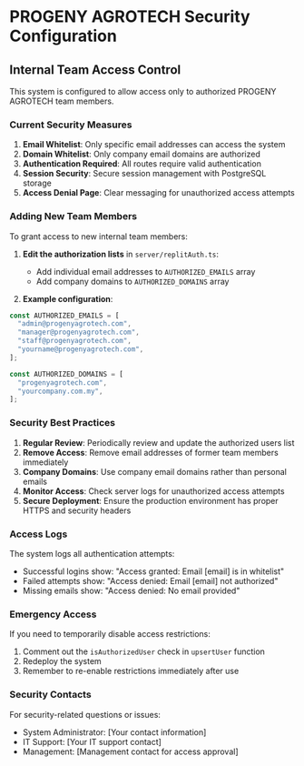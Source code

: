 # PROGENY AGROTECH Security Configuration

## Internal Team Access Control

This system is configured to allow access only to authorized PROGENY AGROTECH team members. 

### Current Security Measures

1. **Email Whitelist**: Only specific email addresses can access the system
2. **Domain Whitelist**: Only company email domains are authorized
3. **Authentication Required**: All routes require valid authentication
4. **Session Security**: Secure session management with PostgreSQL storage
5. **Access Denial Page**: Clear messaging for unauthorized access attempts

### Adding New Team Members

To grant access to new internal team members:

1. **Edit the authorization lists** in `server/replitAuth.ts`:
   - Add individual email addresses to `AUTHORIZED_EMAILS` array
   - Add company domains to `AUTHORIZED_DOMAINS` array

2. **Example configuration**:
```javascript
const AUTHORIZED_EMAILS = [
  "admin@progenyagrotech.com",
  "manager@progenyagrotech.com", 
  "staff@progenyagrotech.com",
  "yourname@progenyagrotech.com",
];

const AUTHORIZED_DOMAINS = [
  "progenyagrotech.com",
  "yourcompany.com.my",
];
```

### Security Best Practices

1. **Regular Review**: Periodically review and update the authorized users list
2. **Remove Access**: Remove email addresses of former team members immediately
3. **Company Domains**: Use company email domains rather than personal emails
4. **Monitor Access**: Check server logs for unauthorized access attempts
5. **Secure Deployment**: Ensure the production environment has proper HTTPS and security headers

### Access Logs

The system logs all authentication attempts:
- Successful logins show: "Access granted: Email [email] is in whitelist"
- Failed attempts show: "Access denied: Email [email] not authorized"
- Missing emails show: "Access denied: No email provided"

### Emergency Access

If you need to temporarily disable access restrictions:
1. Comment out the `isAuthorizedUser` check in `upsertUser` function
2. Redeploy the system
3. Remember to re-enable restrictions immediately after use

### Security Contacts

For security-related questions or issues:
- System Administrator: [Your contact information]
- IT Support: [Your IT support contact]
- Management: [Management contact for access approval]